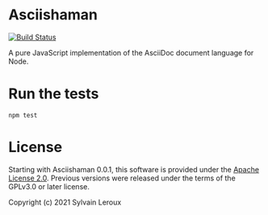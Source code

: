Asciishaman
===========

[![Build Status](https://travis-ci.org/s-leroux/Asciishaman.png?branch=main)](https://travis-ci.org/s-leroux/Asciishaman)

A pure JavaScript implementation of the AsciiDoc document language for Node.

Run the tests
=============

    npm test

License
=======

Starting with Asciishaman 0.0.1, this software is provided under the [Apache License 2.0](http://www.apache.org/licenses/LICENSE-2.0).
Previous versions were released under the terms of the GPLv3.0 or later license.

Copyright (c) 2021 Sylvain Leroux
